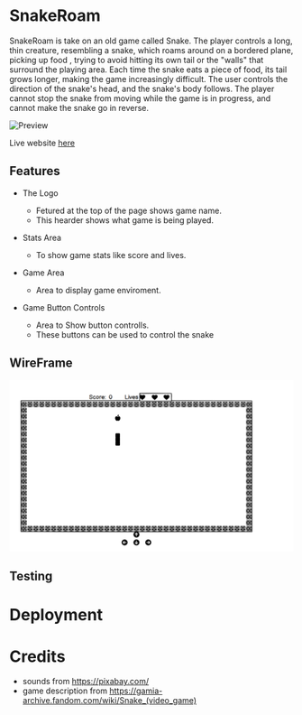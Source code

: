 # SnakeRoam
SnakeRoam is take on an old game called Snake.
 The player controls a long, thin creature, resembling a snake, which roams around on a bordered plane, picking up food , trying to avoid hitting its own tail or the "walls" that surround the playing area. Each time the snake eats a piece of food, its tail grows longer, making the game increasingly difficult. The user controls the direction of the snake's head, and the snake's body follows. The player cannot stop the snake from moving while the game is in progress, and cannot make the snake go in reverse.

![Preview]()

Live website [here]()

## Features

- The Logo
  - Fetured at the top of the page shows game name. 
  - This hearder shows what game is being played.

- Stats Area
  - To show game stats like score and lives.

- Game Area 
   - Area to display game enviroment.

- Game Button Controls 
  - Area to Show button controlls.
  - These buttons can be used to control the snake

## WireFrame
![SnakeroamWireframe](/assets/images/snake%20Roam%20wire%20frame.png)

## Testing

# Deployment

# Credits
- sounds from https://pixabay.com/
- game description from https://gamia-archive.fandom.com/wiki/Snake_(video_game)

